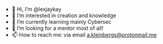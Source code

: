 - 👋 Hi, I’m @lexjaykay
- 👀 I’m interested in creation and knowledge
- 🌱 I’m currently learning mainly Cybersec
- 💞️ I’m looking for a mentor most of all!
- 📫 How to reach me: via email a.kleinbergs@protonmail.me

<!---
lexjaykay/lexjaykay is a ✨ special ✨ repository because its `README.md` (this file) appears on your GitHub profile.
You can click the Preview link to take a look at your changes.
--->
